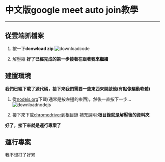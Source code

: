 # 中文版google meet auto join教學
---
## 從雲端抓檔案
1. 按一下**donwload zip**
![downloadcode](https://i.imgur.com/vcWElDG.png)

1. 解壓縮
**好了已經完成的第一步接著在跟著我來繼續**

## 建置環境
**我們已經下載了源代碼，接下來我們需要一些東西來開啟他(有點像驅動軟體)**
1. 從[nodejs.org](https://nodejs.org/)下載(通常是按左邊的東西)，然後一直按下一步...
![downloadnodejs](https://i.imgur.com/95CDlpq.png)

1. 接下來下載[chromedriver](https://chromedriver.storage.googleapis.com/index.html)到根目錄
補充說明:**根目錄就是解壓後的資料夾**

**好了，接下來就是運行專案了**

## 運行專案
我不想打了好累